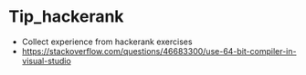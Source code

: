 # Tip_hackerank
+ Collect experience from hackerank exercises
+ https://stackoverflow.com/questions/46683300/use-64-bit-compiler-in-visual-studio
